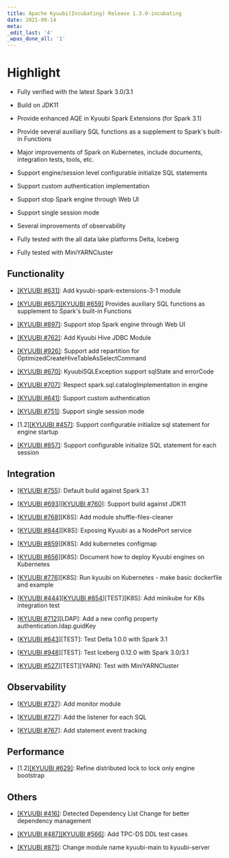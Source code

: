 ```yaml
---
title: Apache Kyuubi(Incubating) Release 1.3.0-incubating
date: 2021-09-14
meta:
_edit_last: '4'
_wpas_done_all: '1'
---
```

<!---
  Licensed under the Apache License, Version 2.0 (the "License");
  you may not use this file except in compliance with the License.
  You may obtain a copy of the License at

   http://www.apache.org/licenses/LICENSE-2.0

  Unless required by applicable law or agreed to in writing, software
  distributed under the License is distributed on an "AS IS" BASIS,
  WITHOUT WARRANTIES OR CONDITIONS OF ANY KIND, either express or implied.
  See the License for the specific language governing permissions and
  limitations under the License. See accompanying LICENSE file.
-->

# Highlight


- Fully verified with the latest Spark 3.0/3.1

- Build on JDK11

- Provide enhanced AQE in Kyuubi Spark Extensions (for Spark 3.1)

- Provide several auxiliary SQL functions as a supplement to Spark's built-in Functions

- Major improvements of Spark on Kubernetes, include documents, integration tests, tools, etc.

- Support engine/session level configurable initialize SQL statements

- Support custom authentication implementation

- Support stop Spark engine through Web UI

- Support single session mode

- Several improvements of observability

- Fully tested with the all data lake platforms Delta, Iceberg

- Fully tested with MiniYARNCluster

## Functionality

- [[KYUUBI #631]](https://github.com/apache/incubator-kyuubi/pull/631): Add kyuubi-spark-extensions-3-1 module

- [[KYUUBI #657]](https://github.com/apache/incubator-kyuubi/issues/657)[[KYUUBI #659]](https://github.com/apache/incubator-kyuubi/issues/659) Provides auxiliary SQL functions as supplement to Spark's built-in Functions

- [[KYUUBI #897]](https://github.com/apache/incubator-kyuubi/issues/897): Support stop Spark engine through Web UI

- [[KYUUBI #762]](https://github.com/apache/incubator-kyuubi/pull/762): Add Kyuubi Hive JDBC Module

- [[KYUUBI #926]](https://github.com/apache/incubator-kyuubi/pull/926): Support add repartition for OptimizedCreateHiveTableAsSelectCommand

- [[KYUUBI #670]](https://github.com/apache/incubator-kyuubi/issues/670): KyuubiSQLException support sqlState and errorCode

- [[KYUUBI #707]](https://github.com/apache/incubator-kyuubi/pull/707): Respect spark.sql.catalogImplementation in engine

- [[KYUUBI #641]](https://github.com/apache/incubator-kyuubi/issues/641): Support custom authentication

- [[KYUUBI #751]](https://github.com/apache/incubator-kyuubi/issues/751): Support single session mode

- [1.2][[KYUUBI #457]](https://github.com/apache/incubator-kyuubi/issues/457): Support configurable initialize sql statement for engine startup

- [[KYUUBI #857]](https://github.com/apache/incubator-kyuubi/pull/857): Support configurable initialize SQL statement for each session

## Integration

- [[KYUUBI #755]](https://github.com/apache/incubator-kyuubi/pull/755): Default build against Spark 3.1

- [[KYUUBI #693]](https://github.com/apache/incubator-kyuubi/pull/693)[[KYUUBI #760]](https://github.com/apache/incubator-kyuubi/pull/760): Support build against JDK11

- [[KYUUBI #768]](https://github.com/apache/incubator-kyuubi/pull/768)[K8S]: Add module shuffle-files-cleaner

- [[KYUUBI #844]](https://github.com/apache/incubator-kyuubi/issues/844)[K8S]: Exposing Kyuubi as a NodePort service

- [[KYUUBI #859]](https://github.com/apache/incubator-kyuubi/issues/859)[K8S]: Add kubernetes configmap

- [[KYUUBI #656]](https://github.com/apache/incubator-kyuubi/pull/656)[K8S]: Document how to deploy Kyuubi engines on Kubernetes

- [[KYUUBI #776]](https://github.com/apache/incubator-kyuubi/pull/776)[K8S]: Run kyuubi on Kubernetes - make basic dockerfile and example

- [[KYUUBI #444]](https://github.com/apache/incubator-kyuubi/issues/444)[[KYUUBI #854]](https://github.com/apache/incubator-kyuubi/issues/854)[TEST][K8S]: Add minikube for K8s integration test

- [[KYUUBI #712]](https://github.com/apache/incubator-kyuubi/pull/712)[LDAP]: Add a new config property authentication.ldap.guidKey

- [[KYUUBI #643]](https://github.com/apache/incubator-kyuubi/pull/643)[TEST]: Test Detla 1.0.0 with Spark 3.1

- [[KYUUBI #948]](https://github.com/apache/incubator-kyuubi/pull/948)[TEST]: Test Iceberg 0.12.0 with Spark 3.0/3.1

- [[KYUUBI #527]](https://github.com/apache/incubator-kyuubi/issues/527)[TEST][YARN]: Test with MiniYARNCluster

## Observability

- [[KYUUBI #737]](https://github.com/apache/incubator-kyuubi/pull/737): Add monitor module

- [[KYUUBI #727]](https://github.com/apache/incubator-kyuubi/pull/727): Add the listener for each SQL

- [[KYUUBI #767]](https://github.com/apache/incubator-kyuubi/pull/767): Add statement event tracking

## Performance

- [1.2][[KYUUBI #629]](https://github.com/apache/incubator-kyuubi/pull/629): Refine distributed lock to lock only engine bootstrap

## Others

- [[KYUUBI #416]](https://github.com/apache/incubator-kyuubi/pull/416): Detected Dependency List Change for better dependency management

- [[KYUUBI #487]](https://github.com/apache/incubator-kyuubi/pull/487)[[KYUUBI #566]](https://github.com/apache/incubator-kyuubi/pull/566): Add TPC-DS DDL test cases

- [[KYUUBI #871]](https://github.com/apache/incubator-kyuubi/issues/871): Change module name kyuubi-main to kyuubi-server
